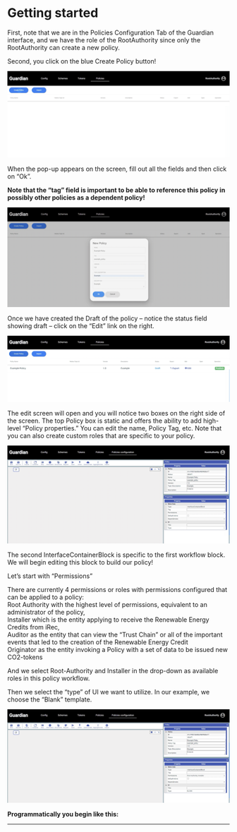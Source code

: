 # Getting started

First, note that we are in the Policies Configuration Tab of the Guardian interface, and we have the role of the RootAuthority since only the RootAuthority can create a new policy.

Second, you click on the blue Create Policy button!

![](<../.gitbook/assets/image (4).png>)

When the pop-up appears on the screen, fill out all the fields and then click on “Ok”.

**Note that the “tag” field is important to be able to reference this policy in possibly other policies as a dependent policy!**

![](../.gitbook/assets/image.png)

Once we have created the Draft of the policy – notice the status field showing draft – click on the “Edit” link on the right.

![](<../.gitbook/assets/image (3).png>)

The edit screen will open and you will notice two boxes on the right side of the screen. The top Policy box is static and offers the ability to add high-level “Policy properties.” You can edit the name, Policy Tag, etc. Note that you can also create custom roles that are specific to your policy.

![](<../.gitbook/assets/image (2).png>)

The second InterfaceContainerBlock is specific to the first workflow block. We will begin editing this block to build our policy!

&#x20;Let’s start with “Permissions”

There are currently 4 permissions or roles with permissions configured that can be applied to a policy:\
Root Authority with the highest level of permissions, equivalent to an administrator of the policy,\
Installer which is the entity applying to receive the Renewable Energy Credits from iRec,\
Auditor as the entity that can view the “Trust Chain” or all of the important events that led to the creation of the Renewable Energy Credit\
Originator as the entity invoking a Policy with a set of data to be issued new CO2-tokens

And we select Root-Authority and Installer in the drop-down as available roles in this policy workflow.

Then we select the “type” of UI we want to utilize. In our example, we choose the “Blank” template.

![](<../.gitbook/assets/image (1).png>)

**Programmatically you begin like this:**

****
